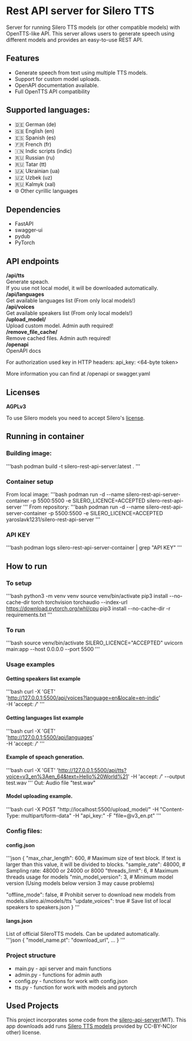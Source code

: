 # Rest API server for Silero TTS
Server for running Silero TTS models (or other compatible models) with OpenTTS-like API. 
This server allows users to generate speech using different models and provides an easy-to-use REST API.

## Features
- Generate speech from text using multiple TTS models.
- Support for custom model uploads.
- OpenAPI documentation available.
- Full OpenTTS API compatibility

## Supported languages:
* 🇩🇪 German (de)
* 🇬🇧 English (en)
* 🇪🇸 Spanish (es)
* 🇫🇷 French (fr)
* 🇮🇳 Indic scripts (indic)
* 🇷🇺 Russian (ru)
* 🇷🇺 Tatar (tt)
* 🇺🇦 Ukrainian (ua)
* 🇺🇿 Uzbek (uz)
* 🇷🇺 Kalmyk (xal)
* 🌐 Other cyrillic languages

## Dependencies
* FastAPI
* swagger-ui
* pydub
* PyTorch

## API endpoints
****/api/tts****<br>
Generate speach.<br>
If you use not local model, it will be downloaded automatically.<br>
****/api/languages****<br>
Get available languages list (From only local models!)<br>
****/api/voices****<br>
Get available speakers list (From only local models!)<br>
****/upload_model/****<br>
Upload custom model. Admin auth required!<br>
****/remove_file_cache/****<br>
Remove cached files. Admin auth required!<br>
****/openapi****<br>
OpenAPI docs

For authorization used key in HTTP headers:
api_key: <64-byte token>

More information you can find at /openapi or swagger.yaml

## Licenses

****AGPLv3****

To use Silero models you need to accept Silero's [license](https://github.com/snakers4/silero-models).

## Running in container

### Building image:
'''bash
podman build -t silero-rest-api-server:latest .
'''

### Container setup
From local image:
'''bash
podman run -d --name silero-rest-api-server-container -p 5500:5500 -e SILERO_LICENCE=ACCEPTED silero-rest-api-server
'''
From repository:
'''bash
podman run -d --name silero-rest-api-server-container -p 5500:5500 -e SILERO_LICENCE=ACCEPTED yaroslavk1231/silero-rest-api-server
'''
### API KEY
'''bash
podman logs silero-rest-api-server-container | grep "API KEY"
'''

## How to run

### To setup
'''bash
python3 -m venv venv
source venv/bin/activate
pip3 install --no-cache-dir torch torchvision torchaudio --index-url https://download.pytorch.org/whl/cpu
pip3 install --no-cache-dir -r requirements.txt
'''

### To run
'''bash
source venv/bin/activate
SILERO_LICENCE="ACCEPTED" uvicorn main:app --host 0.0.0.0 --port 5500
'''

### Usage examples
####  Getting speakers list example
'''bash
curl -X 'GET' \
  'http://127.0.0.1:5500/api/voices?language=en&locale=en-indic' \
  -H 'accept: */*'
'''

#### Getting languages list example
'''bash
curl -X 'GET' \
  'http://127.0.0.1:5500/api/languages' \
  -H 'accept: */*'
'''

#### Example of speach generation.
'''bash
curl -X 'GET' 'http://127.0.0.1:5500/api/tts?voice=v3_en%3Aen_64&text=Hello%20World%21' -H 'accept: */*' --output test.wav
'''
Out: Audio file "test.wav"

#### Model uploading example.
'''bash
curl -X POST "http://localhost:5500/upload_model/" -H "Content-Type: multipart/form-data" -H "api_key:<YOUR API KEY>" -F "file=@v3_en.pt"
'''


### Config files:
#### config.json
'''json
{
  "max_char_length": 600,  # Maximum size of text block. If text is larger than this value, it will be divided to blocks.
  "sample_rate": 48000,  # Sampling rate: 48000 or 24000 or 8000
  "threads_limit": 6,  # Maximum threads usage for models
  "min_model_version": 3,  # Minimum model version (Using models below version 3 may cause problems)

  "offline_mode": false,  # Prohibit server to download new models from models.silero.ai/models/tts
  "update_voices": true  # Save list of local speakers to speakers.json
}
'''
#### langs.json
List of official SileroTTS models. Can be updated automatically.  
'''json
{
    "model_name.pt": "download_url",
    ...
}
'''

### Project structure
* main.py - api server and main functions
* admin.py - functions for admin auth
* config.py - functions for work with config.json 
* tts.py - function for work with models and pytorch

## Used Projects
This project incorporates some code from the [silero-api-server](https://github.com/ouoertheo/silero-api-server)(MIT).
This app downloads add runs [Silero TTS models](https://github.com/snakers4/silero-models) provided by CC-BY-NC(or other) license.